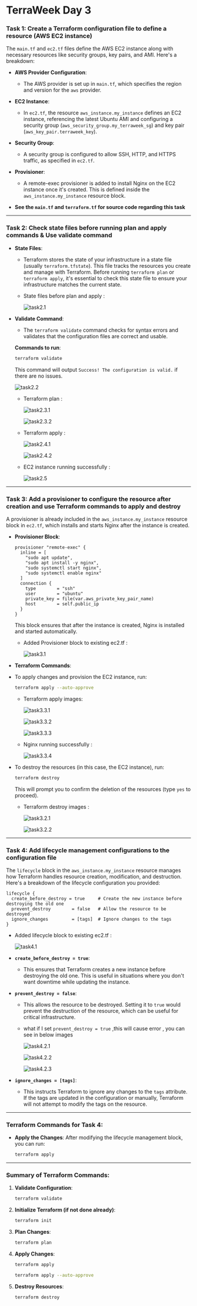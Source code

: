 # TerraWeek Day 3


### Task 1: **Create a Terraform configuration file to define a resource (AWS EC2 instance)**

The `main.tf` and `ec2.tf` files define the AWS EC2 instance along with necessary resources like security groups, key pairs, and AMI. Here's a breakdown:

- **AWS Provider Configuration**: 
  - The AWS provider is set up in `main.tf`, which specifies the region and version for the `aws` provider.
  
- **EC2 Instance**:
  - In `ec2.tf`, the resource `aws_instance.my_instance` defines an EC2 instance, referencing the latest Ubuntu AMI and configuring a security group (`aws_security_group.my_terraweek_sg`) and key pair (`aws_key_pair.terraweek_key`).

- **Security Group**: 
  - A security group is configured to allow SSH, HTTP, and HTTPS traffic, as specified in `ec2.tf`.

- **Provisioner**: 
  - A remote-exec provisioner is added to install Nginx on the EC2 instance once it's created. This is defined inside the `aws_instance.my_instance` resource block.

- **See the `main.tf` and `terraform.tf` for source code regarding this task**

---


### Task 2: **Check state files before running plan and apply commands & Use validate command**

- **State Files**: 
  - Terraform stores the state of your infrastructure in a state file (usually `terraform.tfstate`). This file tracks the resources you create and manage with Terraform. Before running `terraform plan` or `terraform apply`, it's essential to check this state file to ensure your infrastructure matches the current state.

  - State files before plan and apply : 
    
    ![task2.1](images/task2.1.png)

- **Validate Command**:
  - The `terraform validate` command checks for syntax errors and validates that the configuration files are correct and usable.

  **Commands to run**:
  ```bash
  terraform validate
  ```

  This command will output `Success! The configuration is valid.` if there are no issues.


  ![task2.2](images/task2.2.png)


  - Terraform plan :
    
    ![task2.3.1](images/task2.3.1.png)

    ![task2.3.2](images/task2.3.2.png)


  - Terraform apply : 

    ![task2.4.1](images/task2.4.1.png)

    ![task2.4.2](images/task2.4.2.png)

  
  - EC2 instance running successfully : 

    ![task2.5](images/task2.5.png)

---


### Task 3: **Add a provisioner to configure the resource after creation and use Terraform commands to apply and destroy**

A provisioner is already included in the `aws_instance.my_instance` resource block in `ec2.tf`, which installs and starts Nginx after the instance is created.

- **Provisioner Block**:
  ```hcl
  provisioner "remote-exec" {
    inline = [
      "sudo apt update",
      "sudo apt install -y nginx",
      "sudo systemctl start nginx",
      "sudo systemctl enable nginx"
    ]
    connection {
      type        = "ssh"
      user        = "ubuntu"
      private_key = file(var.aws_private_key_pair_name)
      host        = self.public_ip
    }
  }
  ```
  This block ensures that after the instance is created, Nginx is installed and started automatically.

  - Added Provisioner block to existing ec2.tf : 
    
    ![task3.1](images/task3.1.png)


- **Terraform Commands**:
- To apply changes and provision the EC2 instance, run:

    ```bash
    terraform apply --auto-approve
    ```

    - Terraform apply images: 

        ![task3.3.1](images/task3.3.1.png)

        ![task3.3.2](images/task3.3.2.png)

        ![task3.3.3](images/task3.3.3.png)

    
    - Nginx running successfully :

        ![task3.3.4](images/task3.3.4.png) 


- To destroy the resources (in this case, the EC2 instance), run:

    ```bash
    terraform destroy
    ```

    This will prompt you to confirm the deletion of the resources (type `yes` to proceed).

    - Terraform destroy images : 

        ![task3.2.1](images/task3.2.1.png)

        ![task3.2.2](images/task3.2.2.png)

---


### Task 4: **Add lifecycle management configurations to the configuration file**

The `lifecycle` block in the `aws_instance.my_instance` resource manages how Terraform handles resource creation, modification, and destruction. Here's a breakdown of the lifecycle configuration you provided:

```hcl
lifecycle {
  create_before_destroy = true     # Create the new instance before destroying the old one
  prevent_destroy        = false   # Allow the resource to be destroyed
  ignore_changes         = [tags]  # Ignore changes to the tags
}
```

- Added lifecycle block to existing ec2.tf : 
    
    ![task4.1](images/task4.1.png)


- **`create_before_destroy = true`**: 
  - This ensures that Terraform creates a new instance before destroying the old one. This is useful in situations where you don't want downtime while updating the instance.

- **`prevent_destroy = false`**: 
  - This allows the resource to be destroyed. Setting it to `true` would prevent the destruction of the resource, which can be useful for critical infrastructure.

  - what if I set  `prevent_destroy = true` ,this will cause error , you can see in below images

    ![task4.2.1](images/task4.2.1.png)

    ![task4.2.2](images/task4.2.2.png)

    ![task4.2.3](images/task4.2.3.png)   

  
- **`ignore_changes = [tags]`**: 
  - This instructs Terraform to ignore any changes to the `tags` attribute. If the tags are updated in the configuration or manually, Terraform will not attempt to modify the tags on the resource.

---


### Terraform Commands for Task 4:

- **Apply the Changes**:
  After modifying the lifecycle management block, you can run:
  ```bash
  terraform apply
  ```


---



### Summary of Terraform Commands:

1. **Validate Configuration**:
   ```bash
   terraform validate
   ```

2. **Initialize Terraform (if not done already)**:
   ```bash
   terraform init
   ```

3. **Plan Changes**:
   ```bash
   terraform plan
   ```

4. **Apply Changes**:
   ```bash
   terraform apply
   ```

   ```bash
   terraform apply --auto-approve
   ```

5. **Destroy Resources**:
   ```bash
   terraform destroy
   ```

